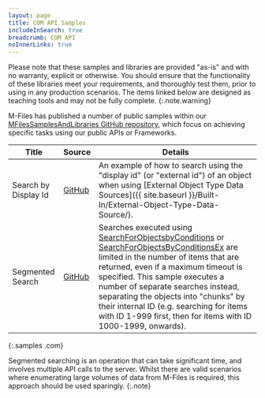 ```yaml
---
layout: page
title: COM API Samples
includeInSearch: true
breadcrumb: COM API
noInnerLinks: true
---
```


Please note that these samples and libraries are provided "as-is" and with no warranty, explicit or otherwise. You should ensure that the functionality of these libraries meet your requirements, and thoroughly test them, prior to using in any production scenarios.  The items linked below are designed as teaching tools and may not be fully complete.
{:.note.warning}

M-Files has published a number of public samples within our [MFilesSamplesAndLibraries GitHub repository](https://github.com/M-Files/MFilesSamplesAndLibraries/tree/master/Samples#readme), which focus on achieving specific tasks using our public APIs or Frameworks.

 Title | Source | Details
--- | --- | ---
 Search by Display Id | [GitHub](https://github.com/M-Files/MFilesSamplesAndLibraries/tree/master/Samples/COM%20API/SearchByDisplayId#readme) | An example of how to search using the "display id" (or "external id") of an object when using [External Object Type Data Sources]({{ site.baseurl }}/Built-In/External-Object-Type-Data-Source/).
 Segmented Search | [GitHub](https://github.com/M-Files/MFilesSamplesAndLibraries/tree/master/Samples/COM%20API/SegmentedSearch#readme) | Searches executed using [SearchForObjectsbyConditions](https://developer.m-files.com/APIs/COM-API/Reference/index.html#MFilesAPI%7EVaultObjectSearchOperations%7ESearchForObjectsByConditions.html) or [SearchForObjectsByConditionsEx](https://developer.m-files.com/APIs/COM-API/Reference/index.html#MFilesAPI%7EVaultObjectSearchOperations%7ESearchForObjectsByConditionsEx.html) are limited in the number of items that are returned, even if a maximum timeout is specified.  This sample executes a number of separate searches instead, separating the objects into "chunks" by their internal ID (e.g. searching for items with ID 1-999 first, then for items with ID 1000-1999, onwards).
{:.samples .com}

Segmented searching is an operation that can take significant time, and involves multiple API calls to the server.  Whilst there are valid scenarios where enumerating large volumes of data from M-Files is required, this approach should be used sparingly.
{:.note}